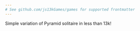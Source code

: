 ```yaml
---
# See github.com/js13kGames/games for supported frontmatter
---
```

Simple variation of Pyramid solitaire in less than 13k!